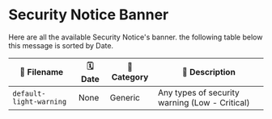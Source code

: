 # Security Notice Banner
Here are all the available Security Notice's banner. the following table below this message is sorted by Date.

| 📃 Filename             | 🗓️ Date | 📔 Category | 📜 Description                                 |
| ----------------------- | ------- | ----------- | ---------------------------------------------- |
| `default-light-warning` | None    | Generic     | Any types of security warning (Low - Critical) |
